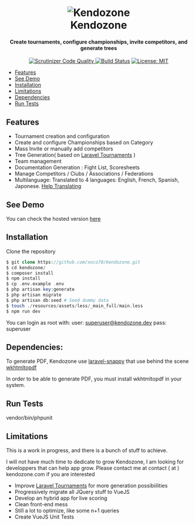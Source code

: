 <h1 align="center">
<br>
<img src="https://my.kendozone.com/images/kz-stamp.png" alt="Kendozone">
<br>
Kendozone
<br>
</h1>

<h4 align="center">Create tournaments, configure championships, invite competitors, and generate trees</h4>


<p align="center">
    <a href="https://scrutinizer-ci.com/g/xoco70/laravel-tournaments/?branch=master">
    <img src="https://scrutinizer-ci.com/g/xoco70/kendozone/badges/quality-score.png?b=master" title="Scrutinizer Code Quality">
    <a href="https://travis-ci.org/xoco70/kendozone"><img src="https://travis-ci.org/xoco70/kendozone.svg?branch=master" alt="Build Status" data-canonical-src="https://travis-ci.org/xoco70/laravel-tournaments.svg?branch=master" style="max-width:100%;"></a>    <a href="https://opensource.org/licenses/MIT"><img src="https://camo.githubusercontent.com/28ddbec0801282129302d6a51a9dd09b4c09c438/68747470733a2f2f696d672e736869656c64732e696f2f62616467652f4c6963656e73652d4d49542d627269676874677265656e2e7376673f7374796c653d666c61742d737175617265" alt="License: MIT" data-canonical-src="https://img.shields.io/badge/License-MIT-brightgreen.svg?style=flat-square" style="max-width:100%;"></a>
</p>

* [Features](#features)
* [See Demo](#see-demo)
* [Installation](#installation)
* [Limitations](#limitations)
* [Dependencies](#dependencies)
* [Run Tests](#run-tests)

## Features

- Tournament creation and configuration
- Create and configure Championships based on Category 
- Mass Invite or manually add competitors
- Tree Generation( based on <a href="https://github.com/xoco70/laravel-tournaments">Laravel Tournaments</a> )
- Team management
- Documentation Generation : Fight List, Scoresheets 
- Manage Competitors / Clubs / Associations / Federations
- Multilanguage: Translated to 4 languages: English, French, Spanish, Japonese. <a href="https://lokalise.co/signup/9206592359c17cdcafd822.29517217/all/">Help Translating</a>
 
## See Demo

You can check the hosted version <a href="https://my.kendozone.com">here</a>

## Installation

Clone the repository

```php
$ git clone https://github.com/xoco70/kendozone.git
$ cd kendozone/
$ composer install
$ npm install
$ cp .env.example .env
$ php artisan key:generate
$ php artisan migrate 
$ php artisan db:seed # Seed dummy data
$ touch ./resources/assets/less/_main_full/main.less
$ npm run dev
```

You can login as root with:
user: superuser@kendozone.dev
pass: superuser


## Dependencies: 

To generate PDF, Kendozone use <a href="https://github.com/barryvdh/laravel-snappy">laravel-snappy</a> that use behind the scene <a href="https://wkhtmltopdf.org/">wkhtmltopdf</a>

In order to be able to generate PDF, you must install wkhtmltopdf in your system.

## Run Tests

vendor/bin/phpunit

## Limitations

This is a work in progress, and there is a bunch of stuff to achieve.  

I will not have much time to dedicate to grow Kendozone, I am looking for developpers that can help app grow. Please contact me at contact ( at ) kendozone.com if you are interested

- Improve <a href="https://github.com/xoco70/laravel-tournaments">Laravel Tournaments</a> for more generation possibiilities
- Progressively migrate all JQuery stuff to VueJS 
- Develop an hybrid app for live scoring
- Clean front-end mess
- Still a lot to optimize, like some n+1 queries
- Create VueJS Unit Tests




